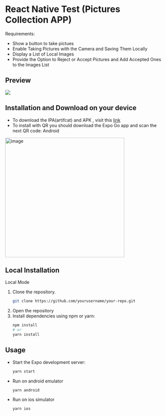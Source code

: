 # React Native Test (Pictures Collection APP)

Requirements:

- Show a button to take pictues
- Enable Taking Pictures with the Camera and Saving Them Locally
- Display a List of Local Images
- Provide the Option to Reject or Accept Pictures and Add Accepted Ones to the Images List

## Preview
![](preview.gif)

## Installation and Download on your device

- To download the IPA(artifcat) and APK , visit this [link]( https://expo.dev/accounts/maoapp/projects/picturesCollection/builds)
- To install with QR you should download the Expo Go app and scan the next QR code:
  Android
<img width="382" alt="image" src="https://github.com/maoapp/RNTest/assets/19539930/ffa108c4-bc6d-4e7b-9602-a2b4538b7b5c">
  
## Local Installation

Local Mode

1. Clone the repository.
   ```bash
   git clone https://github.com/yourusername/your-repo.git
2. Open the repository
3. Install dependencies using npm or yarn:
   ```bash
   npm install
   # or
   yarn install

## Usage

- Start the Expo development server:
   ```bash
   yarn start
- Run on android emulator
   ```bash
   yarn android
- Run on ios simulator
   ```bash
   yarn ios
